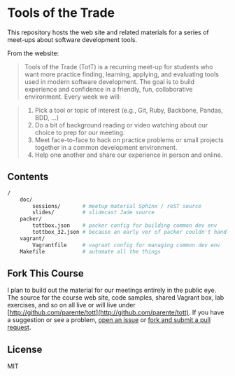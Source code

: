 # Tools of the Trade

This repository hosts the web site and related materials for a series of meet-ups about software development tools.

From the website:

> Tools of the Trade (TotT) is a recurring meet-up for students who want more practice finding, learning, applying, and evaluating tools used in modern software development. The goal is to build experience and confidence in a friendly, fun, collaborative environment. Every week we will:

> 1. Pick a tool or topic of interest (e.g., Git, Ruby, Backbone, Pandas, BDD, ...)
> 2. Do a bit of background reading or video watching about our choice to prep for our meeting.
> 3. Meet face-to-face to hack on practice problems or small projects together in a common development environment.
> 4. Help one another and share our experience in person and online.

## Contents

```bash
/
    doc/
        sessions/       # meetup material Sphinx / reST source
        slides/         # slidecast Jade source
    packer/
        tottbox.json    # packer config for building common dev env
        tottbox_32.json # because an early ver of packer couldn't handle 1 conf
    vagrant/
        Vagrantfile     # vagrant config for managing common dev env
    Makefile            # automate all the things
```

## Fork This Course

I plan to build out the material for our meetings entirely in the public eye. The source for the course web site, code samples, shared Vagrant box, lab exercises, and so on all live or will live under [http://github.com/parente/tott](http://github.com/parente/tott). If you have a suggestion or see a problem, [open an issue](https://github.com/parente/tott/issues) or [fork and submit a pull request](https://github.com/parente/tott/fork).

## License

MIT
